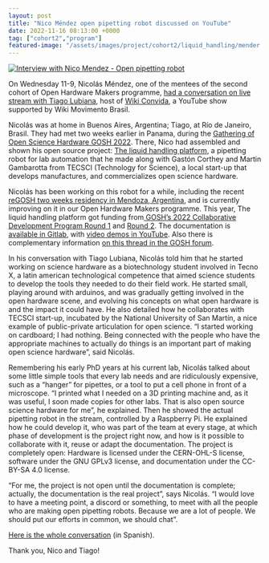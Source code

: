 ```yaml
---
layout: post
title: "Nico Méndez open pipetting robot discussed on YouTube"
date: 2022-11-16 08:13:00 +0000
tag: ["cohort2","program"]
featured-image: "/assets/images/project/cohort2/liquid_handling/mender.png"
---
```


[![Interview with Nico Mendez - Open pipetting robot](https://res.cloudinary.com/marcomontalbano/image/upload/v1668775128/video_to_markdown/images/youtube--KpWH2y9TRrs-c05b58ac6eb4c4700831b2b3070cd403.jpg)](https://www.youtube.com/watch?v=KpWH2y9TRrs "Interview with Nico Mendez - Open pipetting robot")

On Wednesday 11-9, Nicolás Méndez, one of the mentees of the second cohort of Open Hardware Makers programme, [had a conversation on live stream with Tiago Lubiana](https://youtu.be/KpWH2y9TRrs), host of [Wiki Convida](https://www.youtube.com/playlist?list=PLEmJ1V6HikFRRaCui2f-Y5VOygksZKNoP), a YouTube show supported by Wiki Movimento Brasil. 

Nicolás was at home in Buenos Aires, Argentina; Tiago, at Río de Janeiro, Brasil. They had met two weeks earlier in Panama, during the [Gathering of Open Science Hardware GOSH 2022](https://gathering2022.openhardware.science/). There, Nico had assembled and shown his open source project: [The liquid handling platform](https://openhardware.space/projects/cohort2/ch2_liquid_handling_platform/), a pipetting robot for lab automation that he made along with Gastón Corthey and Martin Gambarotta from TECSCI (Technology for Science), a local start-up that develops manufactures, and commercializes open science hardware.

Nicolás has been working on this robot for a while, including the recent [reGOSH two weeks residency in Mendoza, Argentina](https://regosh.libres.cc/en/residencies/residency-mendoza-2022/), and is currently improving on it in our Open Hardware Makers programme. This year, The liquid handling platform got funding from[ GOSH’s 2022 Collaborative Development Program Round 1](https://forum.openhardware.science/t/apply-here-for-gosh-s-2022-collaborative-development-program-round-1/3380) and [Round 2](https://forum.openhardware.science/t/results-phase-2-of-collaborative-development-program/4245). The documentation is [available in Gitlab](https://gitlab.com/pipettin-bot/pipettin-grbl), with  [video demos in YouTube](https://youtu.be/dh-6NOpwQ7U). Also there is complementary information [on this thread in the GOSH forum](https://forum.openhardware.science/t/pipetting-bot-project-presentation/3797).

In his conversation with Tiago Lubiana, Nicolás told him that he started working on science hardware as a biotechnology student involved in Tecno X, a latin american technological competence that aimed science students to develop the tools they needed to do their field work. He started small, playing around with arduinos, and was gradually getting involved in the open hardware scene, and evolving his concepts on what open hardware is and the impact it could have. He also detailed how he collaborates with TECSCI start-up, incubated by the National University of San Martín, a nice example of public-private articulation for open science. “I started working on cardboard; I had nothing. Being connected with the people who have the appropriate machines to actually do things is an important part of making open science hardware”, said Nicolás. 

Remembering his early PhD years at his current lab, Nicolás talked about some little simple tools that every lab needs and are ridiculously expensive, such as a “hanger” for pipettes, or a tool to put a cell phone in front of a microscope. “I printed what I needed on a 3D printing machine and, as it was useful, I soon made copies for other labs. That is also open source science hardware for me”, he explained. Then he showed the actual pipetting robot in the stream, controlled by a Raspberry Pi. He explained how he could develop it, who was part of the team at every stage, at which phase of development is the project right now, and how is it possible to collaborate with it, reuse or adapt the documentation. The project is completely open: Hardware is licensed under the CERN-OHL-S license, software under the GNU GPLv3 license, and documentation under the CC-BY-SA 4.0 license. 

“For me, the project is not open until the documentation is complete; actually, the documentation is the real project”, says Nicolás. “I would love to have a meeting point, a discord or something, to meet with all the people who are making open pipetting robots. Because we are a lot of people. We should put our efforts in common, we should chat”.

[Here is the whole conversation](https://youtu.be/KpWH2y9TRrs) (in Spanish). 

Thank you, Nico and Tiago!


